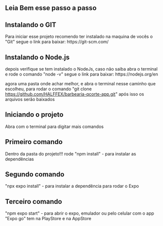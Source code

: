 <h2>Leia Bem esse passo a passo</h2>

<h2>Instalando o GIT</h2>
Para iniciar esse projeto recomendo ter instalado na maquina de vocês o "Git"
segue o link para baixar: https://git-scm.com/

<h2>Instalando o Node.js</h2>
depois verifique se tem instalado o NodeJs, caso não saiba abra o terminal e rode o comando "node -v"
segue o link para baixar: https://nodejs.org/en

agora uma pasta onde achar melhor, e abra o terminal nesse caminho que escolheu, para rodar o comando "git clone https://github.com/HALFFEX/barbearia-qcorte-app.git"
após isso os arquivos serão baixados 

<h2>Iniciando o projeto</h2>
Abra com o terminal para digitar mais comandos 

<h2>Primeiro comando</h2>
Dentro da pasta do projeto!!!
rode "npm install" - para instalar as dependências 

<h2>Segundo comando</h2>
"npx expo install" - para instalar a dependência para rodar o Expo

<h2>Terceiro comando</h2>
"npm expo start" - para abrir o expo, emulador ou pelo celular com o app "Expo go" tem na PlayStore e na AppStore
